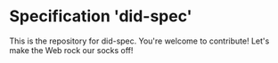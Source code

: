 
# Specification 'did-spec'

This is the repository for did-spec. You're welcome to contribute! Let's make the Web rock our socks
off!
